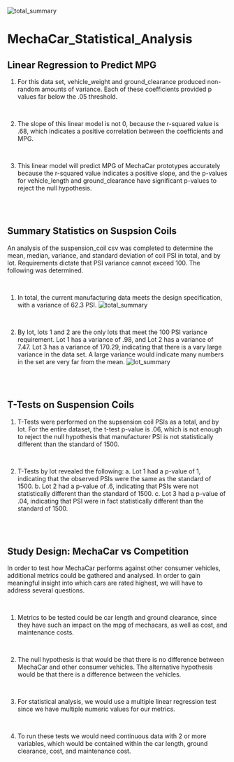 ![total_summary](https://user-images.githubusercontent.com/82389466/128617262-aaf38afa-e5d5-4a18-9d0c-e723b9e3d005.png)
# MechaCar_Statistical_Analysis

## Linear Regression to Predict MPG

1. For this data set, vehicle_weight and ground_clearance produced non-random amounts of variance. Each of these coefficients provided p values far below the .05 threshold.

<br/>

2. The slope of this linear model is not 0, because the r-squared value is .68, which indicates a positive correlation between the coefficients and MPG.

<br/>

3. This linear model will predict MPG of MechaCar prototypes accurately because the r-squared value indicates a positive slope, and the p-values for vehicle_length and ground_clearance have significant p-values to reject the null hypothesis.

<br/>
<br/>

## Summary Statistics on Suspsion Coils

An analysis of the suspension_coil csv was completed to determine the mean, median, variance, and standard deviation of coil PSI in total, and by lot. Requirements dictate that PSI variance cannot exceed 100. The following was determined.

<br/>

1. In total, the current manufacturing data meets the design specification, with a variance of 62.3 PSI.
![total_summary](https://user-images.githubusercontent.com/82389466/128617266-6b22447f-444a-49a0-9e7b-494969b2ee01.png)

<br/>

2. By lot, lots 1 and 2 are the only lots that meet the 100 PSI variance requirement. Lot 1 has a variance of .98, and Lot 2 has a variance of 7.47. Lot 3 has a variance of 170.29, indicating that there is a vary large variance in the data set. A large variance would indicate many numbers in the set are very far from the mean.
![lot_summary](https://user-images.githubusercontent.com/82389466/128617269-2c987cd0-4b03-4ed5-b96c-82e2c9cf105f.png)

<br/>
<br/>

## T-Tests on Suspension Coils
 
1. T-Tests were performed on the supsension coil PSIs as a total, and by lot. For the entire dataset, the t-test p-value is .06, which is not enough to reject the null hypothesis that manufacturer PSI is not statistically different than the standard of 1500.

<br/>

2. T-Tests by lot revealed the following:
	a. Lot 1 had a p-value of 1, indicating that the observed PSIs were the same as the standard of 1500.
	b. Lot 2 had a p-value of .6, indicating that PSIs were not statistically different than the standard of 1500.
	c. Lot 3 had a p-value of .04, indicating that PSI were in fact statistically different than the standard of 1500.

<br/>
<br/>

## Study Design: MechaCar vs Competition

In order to test how MechaCar performs against other consumer vehicles, additional metrics could be gathered and analysed. In order to gain meaningful insight into which cars are rated highest, we will have to address several questions.

<br/>

1. Metrics to be tested could be car length and ground clearance, since they have such an impact on the mpg of mechacars, as well as cost, and maintenance costs.

<br/>

2. The null hypothesis is that would be that there is no difference between MechaCar and other consumer vehicles. The alternative hypothesis would be that there is a difference between the vehicles.

<br/>

3. For statistical analysis, we would use a multiple linear regression test since we have multiple numeric values for our metrics.

<br/>

4. To run these tests we would need continuous data with 2 or more variables, which would be contained within the car length, ground clearance, cost, and maintenance cost.
